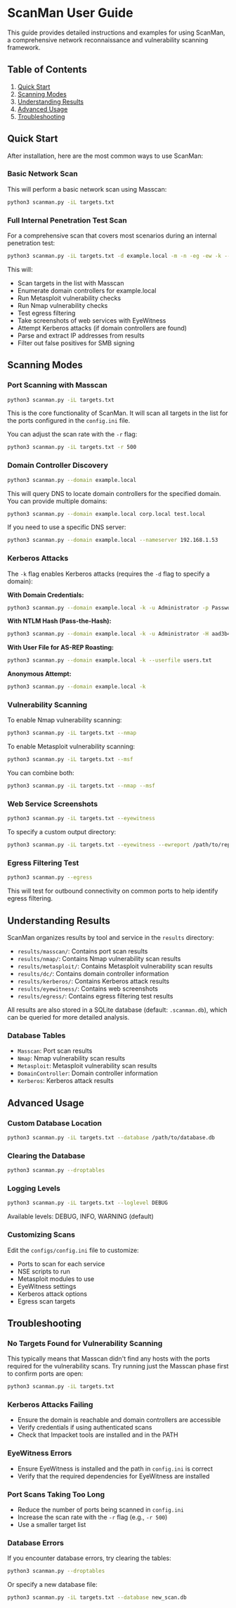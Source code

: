 # ScanMan User Guide

This guide provides detailed instructions and examples for using ScanMan, a comprehensive network reconnaissance and vulnerability scanning framework.

## Table of Contents

1. [Quick Start](#quick-start)
2. [Scanning Modes](#scanning-modes)
3. [Understanding Results](#understanding-results)
4. [Advanced Usage](#advanced-usage)
5. [Troubleshooting](#troubleshooting)

## Quick Start

After installation, here are the most common ways to use ScanMan:

### Basic Network Scan

This will perform a basic network scan using Masscan:

```bash
python3 scanman.py -iL targets.txt
```

### Full Internal Penetration Test Scan

For a comprehensive scan that covers most scenarios during an internal penetration test:

```bash
python3 scanman.py -iL targets.txt -d example.local -m -n -eg -ew -k --ipparse --smbparse
```

This will:
- Scan targets in the list with Masscan
- Enumerate domain controllers for example.local
- Run Metasploit vulnerability checks
- Run Nmap vulnerability checks
- Test egress filtering
- Take screenshots of web services with EyeWitness
- Attempt Kerberos attacks (if domain controllers are found)
- Parse and extract IP addresses from results
- Filter out false positives for SMB signing

## Scanning Modes

### Port Scanning with Masscan

```bash
python3 scanman.py -iL targets.txt
```

This is the core functionality of ScanMan. It will scan all targets in the list for the ports configured in the `config.ini` file.

You can adjust the scan rate with the `-r` flag:

```bash
python3 scanman.py -iL targets.txt -r 500
```

### Domain Controller Discovery

```bash
python3 scanman.py --domain example.local
```

This will query DNS to locate domain controllers for the specified domain. You can provide multiple domains:

```bash
python3 scanman.py --domain example.local corp.local test.local
```

If you need to use a specific DNS server:

```bash
python3 scanman.py --domain example.local --nameserver 192.168.1.53
```

### Kerberos Attacks

The `-k` flag enables Kerberos attacks (requires the `-d` flag to specify a domain):

**With Domain Credentials:**

```bash
python3 scanman.py --domain example.local -k -u Administrator -p Password123
```

**With NTLM Hash (Pass-the-Hash):**

```bash
python3 scanman.py --domain example.local -k -u Administrator -H aad3b435b51404eeaad3b435b51404ee:31d6cfe0d16ae931b73c59d7e0c089c0
```

**With User File for AS-REP Roasting:**

```bash
python3 scanman.py --domain example.local -k --userfile users.txt
```

**Anonymous Attempt:**

```bash
python3 scanman.py --domain example.local -k
```

### Vulnerability Scanning

To enable Nmap vulnerability scanning:

```bash
python3 scanman.py -iL targets.txt --nmap
```

To enable Metasploit vulnerability scanning:

```bash
python3 scanman.py -iL targets.txt --msf
```

You can combine both:

```bash
python3 scanman.py -iL targets.txt --nmap --msf
```

### Web Service Screenshots

```bash
python3 scanman.py -iL targets.txt --eyewitness
```

To specify a custom output directory:

```bash
python3 scanman.py -iL targets.txt --eyewitness --ewreport /path/to/report
```

### Egress Filtering Test

```bash
python3 scanman.py --egress
```

This will test for outbound connectivity on common ports to help identify egress filtering.

## Understanding Results

ScanMan organizes results by tool and service in the `results` directory:

- `results/masscan/`: Contains port scan results
- `results/nmap/`: Contains Nmap vulnerability scan results
- `results/metasploit/`: Contains Metasploit vulnerability scan results
- `results/dc/`: Contains domain controller information
- `results/kerberos/`: Contains Kerberos attack results
- `results/eyewitness/`: Contains web screenshots
- `results/egress/`: Contains egress filtering test results

All results are also stored in a SQLite database (default: `.scanman.db`), which can be queried for more detailed analysis.

### Database Tables

- `Masscan`: Port scan results
- `Nmap`: Nmap vulnerability scan results
- `Metasploit`: Metasploit vulnerability scan results
- `DomainController`: Domain controller information
- `Kerberos`: Kerberos attack results

## Advanced Usage

### Custom Database Location

```bash
python3 scanman.py -iL targets.txt --database /path/to/database.db
```

### Clearing the Database

```bash
python3 scanman.py --droptables
```

### Logging Levels

```bash
python3 scanman.py -iL targets.txt --loglevel DEBUG
```

Available levels: DEBUG, INFO, WARNING (default)

### Customizing Scans

Edit the `configs/config.ini` file to customize:

- Ports to scan for each service
- NSE scripts to run
- Metasploit modules to use
- EyeWitness settings
- Kerberos attack options
- Egress scan targets

## Troubleshooting

### No Targets Found for Vulnerability Scanning

This typically means that Masscan didn't find any hosts with the ports required for the vulnerability scans. Try running just the Masscan phase first to confirm ports are open:

```bash
python3 scanman.py -iL targets.txt
```

### Kerberos Attacks Failing

- Ensure the domain is reachable and domain controllers are accessible
- Verify credentials if using authenticated scans
- Check that Impacket tools are installed and in the PATH

### EyeWitness Errors

- Ensure EyeWitness is installed and the path in `config.ini` is correct
- Verify that the required dependencies for EyeWitness are installed

### Port Scans Taking Too Long

- Reduce the number of ports being scanned in `config.ini`
- Increase the scan rate with the `-r` flag (e.g., `-r 500`)
- Use a smaller target list

### Database Errors

If you encounter database errors, try clearing the tables:

```bash
python3 scanman.py --droptables
```

Or specify a new database file:

```bash
python3 scanman.py -iL targets.txt --database new_scan.db
```
